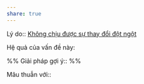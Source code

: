 ```yaml
---
share: true
---
```

Lý do:: [Không chịu được sự thay đổi đột ngột](../../Kh%C3%B3%20kh%C4%83n/T%E1%BB%B1%20k%E1%BB%B7/Kh%C3%B4ng%20ch%E1%BB%8Bu%20%C4%91%C6%B0%E1%BB%A3c%20s%E1%BB%B1%20thay%20%C4%91%E1%BB%95i%20%C4%91%E1%BB%99t%20ng%E1%BB%99t.md)

Hệ quả của vấn đề này:


%%
Giải pháp gợi ý:: 
%%



Mâu thuẫn với::
